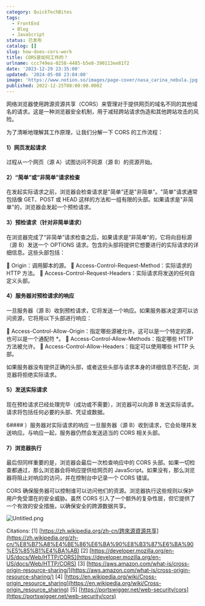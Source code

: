 ```yaml
---
category: QuickTechBites
tags:
  - FrontEnd
  - Blog
  - JavaScript
status: 已发布
catalog: []
slug: how-does-cors-work
title: CORS是如何工作的？
urlname: ccc749ea-0258-4485-b5e8-390113ee81f2
date: '2023-12-29 23:35:00'
updated: '2024-05-08 23:04:00'
image: 'https://www.notion.so/images/page-cover/nasa_carina_nebula.jpg'
published: 2022-12-25T08:00:00.000Z
---
```


网络浏览器使用跨源资源共享（CORS）来管理对于提供网页的域名不同的其他域名的请求。这是一种浏览器安全机制，用于减轻跨站请求伪造和其他跨站攻击的风险。


为了清晰地理解其工作原理，让我们分解一下 CORS 的工作流程：


#### 1）网页发起请求
过程从一个网页（源 A）试图访问不同源（源 B）的资源开始。


#### 2）“简单”或“非简单”请求检查
在发起实际请求之前，浏览器会检查请求是"简单"还是"非简单"。"简单"请求通常包括像 GET、POST 或 HEAD 这样的方法和一组有限的头部。如果请求是"非简单"的，浏览器会发起一个预检请求。


#### 3）预检请求（针对非简单请求）
在浏览器完成了“非简单”请求检查之后，如果请求是“非简单”的，它将向目标源（源 B）发送一个 OPTIONS 请求。包含的头部将提供它想要进行的实际请求的详细信息。这些头部包括：


🔸 Origin：调用脚本的源。
🔸 Access-Control-Request-Method：实际请求的 HTTP 方法。
🔸 Access-Control-Request-Headers：实际请求将发送的任何自定义头部。


#### 4）服务器对预检请求的响应
一旦服务器（源 B）收到预检请求，它将发送一个响应。如果服务器决定源可以访问资源，它将用以下头部进行响应：


🔹 Access-Control-Allow-Origin：指定哪些源被允许。这可以是一个特定的源，也可以是一个通配符 *。
🔹 Access-Control-Allow-Methods：指定哪些 HTTP 方法被允许。
🔹 Access-Control-Allow-Headers：指定可以使用哪些 HTTP 头部。


如果服务器没有提供正确的头部，或者这些头部与请求本身的详细信息不匹配，浏览器将拒绝实际请求。


#### 5）发送实际请求
现在预检请求已经处理完毕（成功或不需要），浏览器可以向源 B 发送实际请求。请求将包括任何必要的头部、凭证或数据。


6#### ）服务器对实际请求的响应
一旦服务器（源 B）收到请求，它会处理并发送响应。与响应一起，服务器仍然会发送适当的 CORS 相关头部。


#### 7）浏览器执行
最后但同样重要的是，浏览器会最后一次检查响应中的 CORS 头部。如果一切检查都通过，那么浏览器会将响应提供给网页的 JavaScript。如果没有，那么浏览器将阻止对响应的访问，并在控制台中记录一个 CORS 错误。


CORS 确保服务器可以控制谁可以访问他们的资源。浏览器执行这些规则以保护用户免受潜在的安全威胁。虽然 CORS 引入了一个额外的复杂性层，但它提供了一个有效的安全措施，以确保安全的跨源数据共享。


![Untitled.png](https://prod-files-secure.s3.us-west-2.amazonaws.com/5d24fe63-e567-4804-86f9-9fdc62e13082/b3deb140-f22b-4520-bcee-759301567801/Untitled.png?X-Amz-Algorithm=AWS4-HMAC-SHA256&X-Amz-Content-Sha256=UNSIGNED-PAYLOAD&X-Amz-Credential=ASIAZI2LB466USUFKUT7%2F20250315%2Fus-west-2%2Fs3%2Faws4_request&X-Amz-Date=20250315T053634Z&X-Amz-Expires=3600&X-Amz-Security-Token=IQoJb3JpZ2luX2VjELX%2F%2F%2F%2F%2F%2F%2F%2F%2F%2FwEaCXVzLXdlc3QtMiJGMEQCIFdvOd0QvFEZ4fmKdFOuSJ8vHD8Eqa%2B220ouXRe04HaRAiA%2FhLpvUR5OTUjEHtIjS8GCldM8p81q02RP%2B05FvHzEbiqIBAj%2B%2F%2F%2F%2F%2F%2F%2F%2F%2F%2F8BEAAaDDYzNzQyMzE4MzgwNSIMG0LQ%2Bh5aV71TbuSOKtwDYSDS%2FzsUdrIfMBsCBhJToRtptOY0sPcenXV4%2Biep355G8anqnHKvLhYpMCkLnQP%2BajhzLq1AsWl8UM8x5fOXIU2A%2FGkqvnFsUxs62F60Ud9uVAIQE7g91blW%2FLvBQW4gPrO%2F77aIYlaYcLz%2FqFHbbhCKoRLNhAlFYtIQKxORSf9YTC2Fit2UkEJs1h%2BVWQ%2F9l5RG0f0vIf8IsN4gvmUxbOSzFiG7gHzJDp%2FJPeUHEyHnXaf7wWNTtgJHQOyQxjqdO%2BpqffEnxkgsraPT85GoxEPphXSkD7nPMtHWI7uTRewEwQkyg7%2FKhtwpt0LjjMQYM8pMwwe4HrHYR0tfmjmddXPdDJNzdies2daM%2BC14QGFVC0jv5OpKKvmJPuLjwzfoDjbBvBnY%2BWYpKxjQOuf0RCiAXsdukVkkSfDtlJ%2FXJG%2FNRB91n5pUpNayRMjTcT7oplBCoX1s5tbkmJ7H12al0UDuDG9v%2FppDHqG%2Fk5TyhoaYYxx0JosCTwtquy6GttBwsWBVO9OuUl25%2F0iMiFh8aaHQ6DJDcSItE41i6gvXgFJVuMZTBEFjVGVk7Xmcdn3sQB8Es4BNmrlFGGipmGTABP3YAWBBn4gUHHBJEVUyQ9cUVkDIiqUQ%2BGN9QGwwrYbUvgY6pgHAgOjXjB89HFyj30cn%2B6xN7yl0xcTY0RjoQSa%2Be2yy6T5FaIIED%2BKNUB0b3BZYOdBc5Wh0JPNCrZog1LuUazgKBtqTY7AE%2Fcb1JroQJfyG49HuE9obAqYMvjYIbFBHy0Oo9aQxleQ8QQEuVcuVWE94hkHCcKgjHvUgBUPN2B%2BlblwADTJULaoPYQ%2Bfs0BuKuo4%2FxRyOqxs5rzz4Y1ocOnjNzzapZOw&X-Amz-Signature=458b9e0125827356dc4d19a79ed7ee8345d1625884eb7c7c5822fc9e76559610&X-Amz-SignedHeaders=host&x-id=GetObject)


Citations:
[1] [https://zh.wikipedia.org/zh-cn/跨來源資源共享](https://zh.wikipedia.org/zh-cn/%E8%B7%A8%E4%BE%86%E6%BA%90%E8%B3%87%E6%BA%90%E5%85%B1%E4%BA%AB)
[2] [https://developer.mozilla.org/en-US/docs/Web/HTTP/CORS](https://developer.mozilla.org/en-US/docs/Web/HTTP/CORS)
[3] [https://aws.amazon.com/what-is/cross-origin-resource-sharing/](https://aws.amazon.com/what-is/cross-origin-resource-sharing/)
[4] [https://en.wikipedia.org/wiki/Cross-origin_resource_sharing](https://en.wikipedia.org/wiki/Cross-origin_resource_sharing)
[5] [https://portswigger.net/web-security/cors](https://portswigger.net/web-security/cors)

